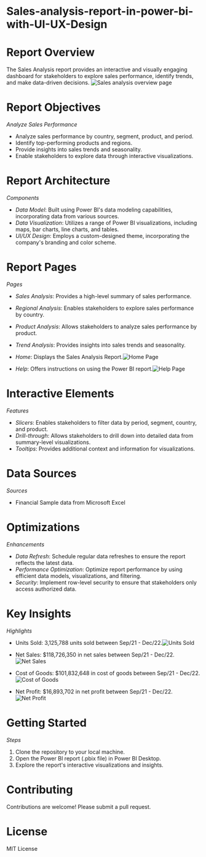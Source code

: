 # Sales-analysis-report-in-power-bi-with-UI-UX-Design


# Report Overview
The Sales Analysis report provides an interactive and visually engaging dashboard for stakeholders to explore sales performance, identify trends, and make data-driven decisions.
![Sales analysis overview page](https://github.com/user-attachments/assets/46b86df1-4745-48c8-b0ed-190a6de39b5b)

# Report Objectives
*Analyze Sales Performance*
- Analyze sales performance by country, segment, product, and period.
- Identify top-performing products and regions.
- Provide insights into sales trends and seasonality.
- Enable stakeholders to explore data through interactive visualizations.

# Report Architecture
*Components*
- *Data Model*: Built using Power BI's data modeling capabilities, incorporating data from various sources.
- *Data Visualization*: Utilizes a range of Power BI visualizations, including maps, bar charts, line charts, and tables.
- *UI/UX Design*: Employs a custom-designed theme, incorporating the company's branding and color scheme.

# Report Pages
*Pages*
- *Sales Analysis*: Provides a high-level summary of sales performance.
- *Regional Analysis*: Enables stakeholders to explore sales performance by country.
- *Product Analysis*: Allows stakeholders to analyze sales performance by product.
- *Trend Analysis*: Provides insights into sales trends and seasonality.
- *Home*: Displays the Sales Analysis Report.![Home Page](https://github.com/user-attachments/assets/623fca97-cffc-42da-9c32-95e535618234)

- *Help*: Offers instructions on using the Power BI report.![Help Page](https://github.com/user-attachments/assets/21edea9c-a6aa-446a-8bf2-f8cf6ade889c)


# Interactive Elements
*Features*
- *Slicers*: Enables stakeholders to filter data by period, segment, country, and product.
- *Drill-through*: Allows stakeholders to drill down into detailed data from summary-level visualizations.
- *Tooltips*: Provides additional context and information for visualizations.

# Data Sources
*Sources*
- Financial Sample data from Microsoft Excel

# Optimizations
*Enhancements*
- *Data Refresh*: Schedule regular data refreshes to ensure the report reflects the latest data.
- *Performance Optimization*: Optimize report performance by using efficient data models, visualizations, and filtering.
- *Security*: Implement row-level security to ensure that stakeholders only access authorized data.

# Key Insights
*Highlights*
- Units Sold: 3,125,788 units sold between Sep/21 - Dec/22.![Units Sold](https://github.com/user-attachments/assets/07a341d3-9e35-417c-9f45-a2fd61e2eeb2)

- Net Sales: $118,726,350 in net sales between Sep/21 - Dec/22.![Net Sales](https://github.com/user-attachments/assets/196fb2f6-54cb-4482-8ccc-a2ba59a2e78b)

- Cost of Goods: $101,832,648 in cost of goods between Sep/21 - Dec/22.![Cost of Goods](https://github.com/user-attachments/assets/d9ffe4ad-403a-44b9-84d1-64745e6261a2)

- Net Profit: $16,893,702 in net profit between Sep/21 - Dec/22.![Net Profit](https://github.com/user-attachments/assets/a1133d46-17a8-402c-90ea-f5fc79c06d8c)


# Getting Started
*Steps*
1. Clone the repository to your local machine.
2. Open the Power BI report (.pbix file) in Power BI Desktop.
3. Explore the report's interactive visualizations and insights.

# Contributing
Contributions are welcome! Please submit a pull request.

# License
MIT License

